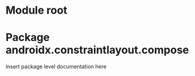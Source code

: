 # Module root

<GROUPID> <ARTIFACTID>

# Package androidx.constraintlayout.compose

Insert package level documentation here
